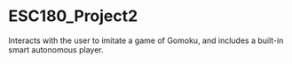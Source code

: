 # ESC180_Project2
Interacts with the user to imitate a game of Gomoku, and includes a built-in smart autonomous player.
